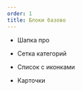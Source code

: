 ```yaml
---
order: 1
title: Блоки базово
---
```


-  Шапка про

-  Сетка категорий

-  Список с иконками

-  Карточки

   
